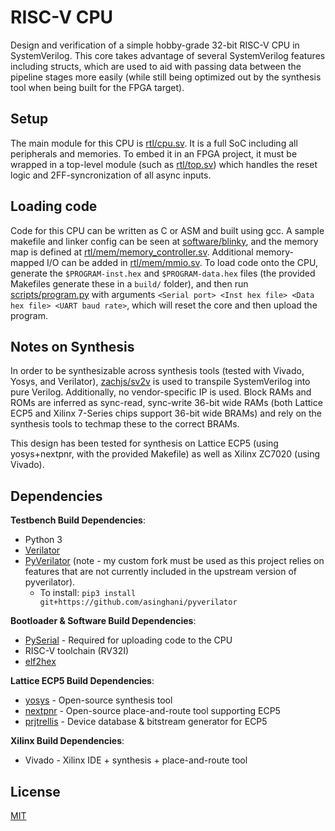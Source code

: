 # RISC-V CPU

Design and verification of a simple hobby-grade 32-bit RISC-V CPU in SystemVerilog. This core takes advantage of several SystemVerilog features including structs, which are used to aid with passing data between the pipeline stages more easily (while still being optimized out by the synthesis tool when being built for the FPGA target). 

## Setup

The main module for this CPU is [rtl/cpu.sv](rtl/cpu.sv). It is a full SoC including all peripherals and memories. To embed it in an FPGA project, it must be wrapped in a top-level module (such as [rtl/top.sv](rtl/top.sv)) which handles the reset logic and 2FF-syncronization of all async inputs.

## Loading code

Code for this CPU can be written as C or ASM and built using gcc. A sample makefile and linker config can be seen at [software/blinky](software/blinky), and the memory map is defined at [rtl/mem/memory_controller.sv](rtl/mem/memory_controller.sv). Additional memory-mapped I/O can be added in [rtl/mem/mmio.sv](rtl/mem/mmio.sv). To load code onto the CPU, generate the `$PROGRAM-inst.hex` and `$PROGRAM-data.hex` files (the provided Makefiles generate these in a `build/` folder), and then run [scripts/program.py](scripts/program.py) with arguments `<Serial port> <Inst hex file> <Data hex file> <UART baud rate>`, which will reset the core and then upload the program.

## Notes on Synthesis

In order to be synthesizable across synthesis tools (tested with Vivado, Yosys, and Verilator), [zachjs/sv2v](https://github.com/zachjs/sv2v) is used to transpile SystemVerilog into pure Verilog. Additionally, no vendor-specific IP is used. Block RAMs and ROMs are inferred as sync-read, sync-write 36-bit wide RAMs (both Lattice ECP5 and Xilinx 7-Series chips support 36-bit wide BRAMs) and rely on the synthesis tools to techmap these to the correct BRAMs.

This design has been tested for synthesis on Lattice ECP5 (using yosys+nextpnr, with the provided Makefile) as well as Xilinx ZC7020 (using Vivado).

## Dependencies

**Testbench Build Dependencies**:
- Python 3
- [Verilator](https://github.com/verilator/verilator)
- [PyVerilator](https://github.com/asinghani/pyverilator) (note - my custom fork must be used as this project relies on features that are not currently included in the upstream version of pyverilator).
    - To install: `pip3 install git+https://github.com/asinghani/pyverilator`

**Bootloader & Software Build Dependencies**:
- [PySerial](https://github.com/pyserial/pyserial) - Required for uploading code to the CPU
- RISC-V toolchain (RV32I)
- [elf2hex](https://github.com/sifive/elf2hex)

**Lattice ECP5 Build Dependencies**:
- [yosys](https://github.com/YosysHQ/yosys) - Open-source synthesis tool
- [nextpnr](https://github.com/YosysHQ/nextpnr) - Open-source place-and-route tool supporting ECP5
- [prjtrellis](https://github.com/SymbiFlow/prjtrellis) - Device database & bitstream generator for ECP5

**Xilinx Build Dependencies**:
- Vivado - Xilinx IDE + synthesis + place-and-route tool

## License

[MIT](https://choosealicense.com/licenses/mit/)
